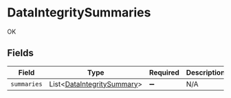 # DataIntegritySummaries

OK


## Fields

| Field                                                                     | Type                                                                      | Required                                                                  | Description                                                               |
| ------------------------------------------------------------------------- | ------------------------------------------------------------------------- | ------------------------------------------------------------------------- | ------------------------------------------------------------------------- |
| `summaries`                                                               | List<[DataIntegritySummary](../../models/shared/DataIntegritySummary.md)> | :heavy_minus_sign:                                                        | N/A                                                                       |